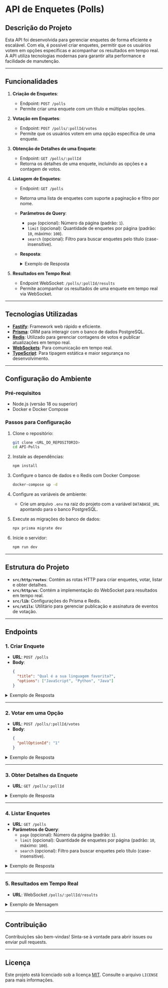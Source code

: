 # **API de Enquetes (Polls)**

## **Descrição do Projeto**

Esta API foi desenvolvida para gerenciar enquetes de forma eficiente e escalável. Com ela, é possível criar enquetes, permitir que os usuários votem em opções específicas e acompanhar os resultados em tempo real. A API utiliza tecnologias modernas para garantir alta performance e facilidade de manutenção.

---

## **Funcionalidades**

1. **Criação de Enquetes**:
   - Endpoint: `POST /polls`
   - Permite criar uma enquete com um título e múltiplas opções.

2. **Votação em Enquetes**:
   - Endpoint: `POST /polls/:pollId/votes`
   - Permite que os usuários votem em uma opção específica de uma enquete.

3. **Obtenção de Detalhes de uma Enquete**:
   - Endpoint: `GET /polls/:pollId`
   - Retorna os detalhes de uma enquete, incluindo as opções e a contagem de votos.

4. **Listagem de Enquetes**:
   - Endpoint: `GET /polls`
   - Retorna uma lista de enquetes com suporte a paginação e filtro por nome.
   - **Parâmetros de Query**:
     - `page` (opcional): Número da página (padrão: `1`).
     - `limit` (opcional): Quantidade de enquetes por página (padrão: `10`, máximo: `100`).
     - `search` (opcional): Filtro para buscar enquetes pelo título (case-insensitive).
   - **Resposta**:
     <details>
     <summary>Exemplo de Resposta</summary>

     ```json
     {
       "data": [
         {
           "id": "123e4567-e89b-12d3-a456-426614174000",
           "nome": "Qual é a sua linguagem favorita?",
           "createdAt": "2023-10-01T12:00:00.000Z"
         },
         {
           "id": "123e4567-e89b-12d3-a456-426614174001",
           "nome": "Qual é o melhor framework?",
           "createdAt": "2023-10-02T15:30:00.000Z"
         }
       ],
       "meta": {
         "total": 15,
         "page": 1,
         "limit": 10,
         "totalPages": 2
       }
     }
     ```
     </details>

5. **Resultados em Tempo Real**:
   - Endpoint WebSocket: `/polls/:pollId/results`
   - Permite acompanhar os resultados de uma enquete em tempo real via WebSocket.

---

## **Tecnologias Utilizadas**

- [**Fastify**](https://www.fastify.io/): Framework web rápido e eficiente.
- [**Prisma**](https://www.prisma.io/): ORM para interagir com o banco de dados PostgreSQL.
- [**Redis**](https://redis.io/): Utilizado para gerenciar contagens de votos e publicar atualizações em tempo real.
- [**WebSockets**](https://developer.mozilla.org/pt-BR/docs/Web/API/WebSockets_API): Para comunicação em tempo real.
- [**TypeScript**](https://www.typescriptlang.org/): Para tipagem estática e maior segurança no desenvolvimento.

---

## **Configuração do Ambiente**

### **Pré-requisitos**

- Node.js (versão 18 ou superior)
- Docker e Docker Compose

### **Passos para Configuração**

1. Clone o repositório:
   ```bash
   git clone <URL_DO_REPOSITORIO>
   cd API-Polls
   ```

2. Instale as dependências:
   ```bash
   npm install
   ```

3. Configure o banco de dados e o Redis com Docker Compose:
   ```bash
   docker-compose up -d
   ```

4. Configure as variáveis de ambiente:
   - Crie um arquivo `.env` na raiz do projeto com a variável `DATABASE_URL` apontando para o banco PostgreSQL.

5. Execute as migrações do banco de dados:
   ```bash
   npx prisma migrate dev
   ```

6. Inicie o servidor:
   ```bash
   npm run dev
   ```

---

## **Estrutura do Projeto**

- **`src/http/routes`**: Contém as rotas HTTP para criar enquetes, votar, listar e obter detalhes.
- **`src/http/ws`**: Contém a implementação do WebSocket para resultados em tempo real.
- **`src/lib`**: Configurações do Prisma e Redis.
- **`src/utils`**: Utilitário para gerenciar publicação e assinatura de eventos de votação.

---

## **Endpoints**

### **1. Criar Enquete**
- **URL**: `POST /polls`
- **Body**:
  ```json
  {
    "title": "Qual é a sua linguagem favorita?",
    "options": ["JavaScript", "Python", "Java"]
  }
  ```
<details>
<summary>Exemplo de Resposta</summary>

```json
{
  "pollId": "123e4567-e89b-12d3-a456-426614174000"
}
```
</details>

---

### **2. Votar em uma Opção**
- **URL**: `POST /polls/:pollId/votes`
- **Body**:
  ```json
  {
    "pollOptionId": "1"
  }
  ```
<details>
<summary>Exemplo de Resposta</summary>

```json
{
  "status": 201
}
```
</details>

---

### **3. Obter Detalhes da Enquete**
- **URL**: `GET /polls/:pollId`
<details>
<summary>Exemplo de Resposta</summary>

```json
{
  "poll": {
    "id": "123e4567-e89b-12d3-a456-426614174000",
    "title": "Qual é a sua linguagem favorita?",
    "options": [
      {
        "id": "1",
        "title": "JavaScript",
        "score": 10
      },
      {
        "id": "2",
        "title": "Python",
        "score": 5
      }
    ]
  }
}
```
</details>

---

### **4. Listar Enquetes**
- **URL**: `GET /polls`
- **Parâmetros de Query**:
  - `page` (opcional): Número da página (padrão: `1`).
  - `limit` (opcional): Quantidade de enquetes por página (padrão: `10`, máximo: `100`).
  - `search` (opcional): Filtro para buscar enquetes pelo título (case-insensitive).
<details>
<summary>Exemplo de Resposta</summary>

```json
{
  "data": [
    {
      "id": "123e4567-e89b-12d3-a456-426614174000",
      "nome": "Qual é a sua linguagem favorita?",
      "createdAt": "2023-10-01T12:00:00.000Z"
    }
  ],
  "meta": {
    "total": 15,
    "page": 1,
    "limit": 10,
    "totalPages": 2
  }
}
```
</details>

---

### **5. Resultados em Tempo Real**
- **URL**: WebSocket `/polls/:pollId/results`
<details>
<summary>Exemplo de Mensagem</summary>

```json
{
  "pollOptionId": "123e4567-e89b-12d3-a456-426614174001",
  "votes": 42
}
```
</details>

---

## **Contribuição**

Contribuições são bem-vindas! Sinta-se à vontade para abrir issues ou enviar pull requests.

---

## **Licença**

Este projeto está licenciado sob a licença [MIT](https://opensource.org/licenses/MIT). Consulte o arquivo `LICENSE` para mais informações.
